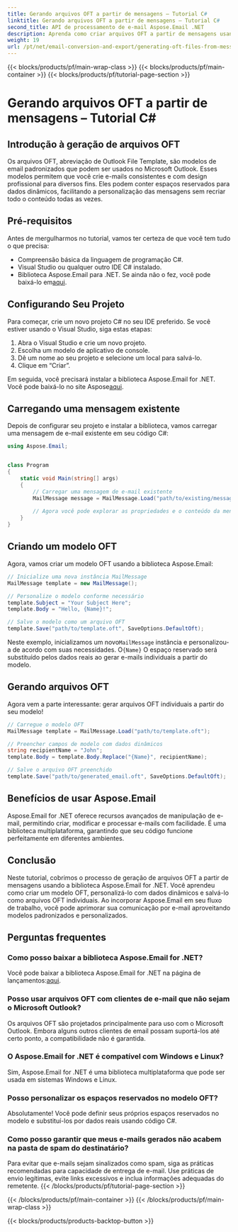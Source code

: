 ```yaml
---
title: Gerando arquivos OFT a partir de mensagens – Tutorial C#
linktitle: Gerando arquivos OFT a partir de mensagens – Tutorial C#
second_title: API de processamento de e-mail Aspose.Email .NET
description: Aprenda como criar arquivos OFT a partir de mensagens usando Aspose.Email for .NET. Guia passo a passo com código-fonte para geração eficiente de modelos de email.
weight: 19
url: /pt/net/email-conversion-and-export/generating-oft-files-from-messages-csharp-tutorial/
---
```


{{< blocks/products/pf/main-wrap-class >}}
{{< blocks/products/pf/main-container >}}
{{< blocks/products/pf/tutorial-page-section >}}

# Gerando arquivos OFT a partir de mensagens – Tutorial C#


## Introdução à geração de arquivos OFT

Os arquivos OFT, abreviação de Outlook File Template, são modelos de email padronizados que podem ser usados no Microsoft Outlook. Esses modelos permitem que você crie e-mails consistentes e com design profissional para diversos fins. Eles podem conter espaços reservados para dados dinâmicos, facilitando a personalização das mensagens sem recriar todo o conteúdo todas as vezes.

## Pré-requisitos

Antes de mergulharmos no tutorial, vamos ter certeza de que você tem tudo o que precisa:

- Compreensão básica da linguagem de programação C#.
- Visual Studio ou qualquer outro IDE C# instalado.
-  Biblioteca Aspose.Email para .NET. Se ainda não o fez, você pode baixá-lo em[aqui](https://releases.aspose.com/email/net).

## Configurando Seu Projeto

Para começar, crie um novo projeto C# no seu IDE preferido. Se você estiver usando o Visual Studio, siga estas etapas:

1. Abra o Visual Studio e crie um novo projeto.
2. Escolha um modelo de aplicativo de console.
3. Dê um nome ao seu projeto e selecione um local para salvá-lo.
4. Clique em “Criar”.

 Em seguida, você precisará instalar a biblioteca Aspose.Email for .NET. Você pode baixá-lo no site Aspose[aqui](https://releases.aspose.com/email/net).

## Carregando uma mensagem existente

Depois de configurar seu projeto e instalar a biblioteca, vamos carregar uma mensagem de e-mail existente em seu código C#:

```csharp
using Aspose.Email;


class Program
{
    static void Main(string[] args)
    {
        // Carregar uma mensagem de e-mail existente
        MailMessage message = MailMessage.Load("path/to/existing/message.eml");
        
        // Agora você pode explorar as propriedades e o conteúdo da mensagem
    }
}
```

## Criando um modelo OFT

Agora, vamos criar um modelo OFT usando a biblioteca Aspose.Email:

```csharp
// Inicialize uma nova instância MailMessage
MailMessage template = new MailMessage();

// Personalize o modelo conforme necessário
template.Subject = "Your Subject Here";
template.Body = "Hello, {Name}!";

// Salve o modelo como um arquivo OFT
template.Save("path/to/template.oft", SaveOptions.DefaultOft);
```

 Neste exemplo, inicializamos um novo`MailMessage` instância e personalizou-a de acordo com suas necessidades. O`{Name}` O espaço reservado será substituído pelos dados reais ao gerar e-mails individuais a partir do modelo.

## Gerando arquivos OFT

Agora vem a parte interessante: gerar arquivos OFT individuais a partir do seu modelo!

```csharp
// Carregue o modelo OFT
MailMessage template = MailMessage.Load("path/to/template.oft");

// Preencher campos de modelo com dados dinâmicos
string recipientName = "John";
template.Body = template.Body.Replace("{Name}", recipientName);

// Salve o arquivo OFT preenchido
template.Save("path/to/generated_email.oft", SaveOptions.DefaultOft);
```

## Benefícios de usar Aspose.Email

Aspose.Email for .NET oferece recursos avançados de manipulação de e-mail, permitindo criar, modificar e processar e-mails com facilidade. É uma biblioteca multiplataforma, garantindo que seu código funcione perfeitamente em diferentes ambientes.

## Conclusão

Neste tutorial, cobrimos o processo de geração de arquivos OFT a partir de mensagens usando a biblioteca Aspose.Email for .NET. Você aprendeu como criar um modelo OFT, personalizá-lo com dados dinâmicos e salvá-lo como arquivos OFT individuais. Ao incorporar Aspose.Email em seu fluxo de trabalho, você pode aprimorar sua comunicação por e-mail aproveitando modelos padronizados e personalizados.

## Perguntas frequentes

### Como posso baixar a biblioteca Aspose.Email for .NET?

 Você pode baixar a biblioteca Aspose.Email for .NET na página de lançamentos:[aqui](https://releases.aspose.com/email/net).

### Posso usar arquivos OFT com clientes de e-mail que não sejam o Microsoft Outlook?

Os arquivos OFT são projetados principalmente para uso com o Microsoft Outlook. Embora alguns outros clientes de email possam suportá-los até certo ponto, a compatibilidade não é garantida.

### O Aspose.Email for .NET é compatível com Windows e Linux?

Sim, Aspose.Email for .NET é uma biblioteca multiplataforma que pode ser usada em sistemas Windows e Linux.

### Posso personalizar os espaços reservados no modelo OFT?

Absolutamente! Você pode definir seus próprios espaços reservados no modelo e substituí-los por dados reais usando código C#.

### Como posso garantir que meus e-mails gerados não acabem na pasta de spam do destinatário?

Para evitar que e-mails sejam sinalizados como spam, siga as práticas recomendadas para capacidade de entrega de e-mail. Use práticas de envio legítimas, evite links excessivos e inclua informações adequadas do remetente.
{{< /blocks/products/pf/tutorial-page-section >}}

{{< /blocks/products/pf/main-container >}}
{{< /blocks/products/pf/main-wrap-class >}}

{{< blocks/products/products-backtop-button >}}
